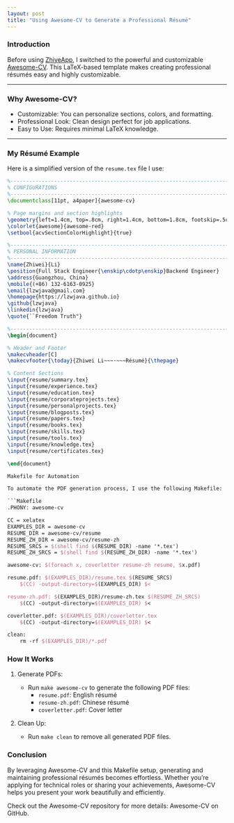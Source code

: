 ```yaml
---
layout: post  
title: "Using Awesome-CV to Generate a Professional Résumé"  
---
```


### Introduction  

Before using [ZhiyeApp](https://www.zhiyeapp.com), I switched to the powerful and customizable [Awesome-CV](https://github.com/posquit0/Awesome-CV). This LaTeX-based template makes creating professional résumés easy and highly customizable.

---

### Why Awesome-CV?  
- Customizable: You can personalize sections, colors, and formatting.  
- Professional Look: Clean design perfect for job applications.  
- Easy to Use: Requires minimal LaTeX knowledge.  

---

### My Résumé Example  

Here is a simplified version of the `resume.tex` file I use:

```latex
%-------------------------------------------------------------------------------
% CONFIGURATIONS
%-------------------------------------------------------------------------------
\documentclass[11pt, a4paper]{awesome-cv}

% Page margins and section highlights
\geometry{left=1.4cm, top=.8cm, right=1.4cm, bottom=1.8cm, footskip=.5cm}
\colorlet{awesome}{awesome-red}
\setbool{acvSectionColorHighlight}{true}

%-------------------------------------------------------------------------------
% PERSONAL INFORMATION
%-------------------------------------------------------------------------------
\name{Zhiwei}{Li}
\position{Full Stack Engineer{\enskip\cdotp\enskip}Backend Engineer}
\address{Guangzhou, China}
\mobile{(+86) 132-6163-0925}
\email{lzwjava@gmail.com}
\homepage{https://lzwjava.github.io}
\github{lzwjava}
\linkedin{lzwjava}
\quote{``Freedom Truth"}

%-------------------------------------------------------------------------------
\begin{document}

% Header and Footer
\makecvheader[C]
\makecvfooter{\today}{Zhiwei Li~~~·~~~Résumé}{\thepage}

% Content Sections
\input{resume/summary.tex}
\input{resume/experience.tex}
\input{resume/education.tex}
\input{resume/corporateprojects.tex}
\input{resume/personalprojects.tex}
\input{resume/blogposts.tex}
\input{resume/papers.tex}
\input{resume/books.tex}
\input{resume/skills.tex}
\input{resume/tools.tex}
\input{resume/knowledge.tex}
\input{resume/certificates.tex}

\end{document}

Makefile for Automation

To automate the PDF generation process, I use the following Makefile:

```Makefile
.PHONY: awesome-cv

CC = xelatex
EXAMPLES_DIR = awesome-cv
RESUME_DIR = awesome-cv/resume
RESUME_ZH_DIR = awesome-cv/resume-zh
RESUME_SRCS = $(shell find $(RESUME_DIR) -name '*.tex')
RESUME_ZH_SRCS = $(shell find $(RESUME_ZH_DIR) -name '*.tex')

awesome-cv: $(foreach x, coverletter resume-zh resume, $x.pdf)

resume.pdf: $(EXAMPLES_DIR)/resume.tex $(RESUME_SRCS)
	$(CC) -output-directory=$(EXAMPLES_DIR) $<

resume-zh.pdf: $(EXAMPLES_DIR)/resume-zh.tex $(RESUME_ZH_SRCS)
	$(CC) -output-directory=$(EXAMPLES_DIR) $<

coverletter.pdf: $(EXAMPLES_DIR)/coverletter.tex
	$(CC) -output-directory=$(EXAMPLES_DIR) $<

clean:
	rm -rf $(EXAMPLES_DIR)/*.pdf
```

### How It Works

1. Generate PDFs:
   - Run `make awesome-cv` to generate the following PDF files:
     - `resume.pdf`: English résumé
     - `resume-zh.pdf`: Chinese résumé
     - `coverletter.pdf`: Cover letter
     
2. Clean Up:
   - Run `make clean` to remove all generated PDF files.


### Conclusion

By leveraging Awesome-CV and this Makefile setup, generating and maintaining professional résumés becomes effortless. Whether you’re applying for technical roles or sharing your achievements, Awesome-CV helps you present your work beautifully and efficiently.

Check out the Awesome-CV repository for more details: Awesome-CV on GitHub.

